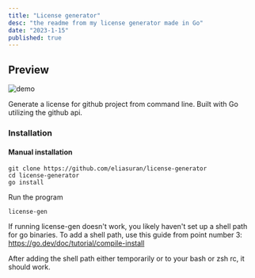 ```yaml
---
title: "License generator"
desc: "the readme from my license generator made in Go"
date: "2023-1-15"
published: true
---
```


## Preview

![demo](https://github.com/eliasuran/license-gen/assets/118540201/e07991c0-61af-40db-a9e7-fa1708362bdc)

Generate a license for github project from command line. Built with Go utilizing the github api.

### Installation

#### Manual installation

```
git clone https://github.com/eliasuran/license-generator
cd license-generator
go install
```

Run the program

```
license-gen
```

If running license-gen doesn't work, you likely haven't set up a shell path for go binaries. To add a shell path, use this guide from point number 3: https://go.dev/doc/tutorial/compile-install

After adding the shell path either temporarily or to your bash or zsh rc, it should work.
